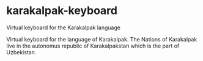 # karakalpak-keyboard
Virtual keyboard for the Karakalpak language

Virtual keyboard for the language of Karakalpak. The Nations of Karakalpak live in the autonomus republic of Karakalpakstan which is the part of Uzbekistan. 
